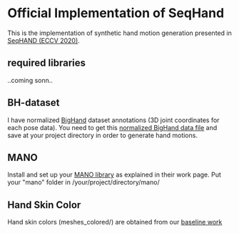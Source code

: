 # Official Implementation of SeqHand
This is the implementation of synthetic hand motion generation presented in [SeqHAND (ECCV 2020)](https://www.ecva.net/papers/eccv_2020/papers_ECCV/papers/123570120.pdf).

## required libraries
..coming sonn..

## BH-dataset
I have normalized [BigHand](http://bjornstenger.github.io/papers/yuan_cvpr2017.pdf) dataset annotations (3D joint coordinates for each pose data).
You need to get this [normalized BigHand data file](https://drive.google.com/file/d/13iiZDkxA3hCR6l4L4Em2Dxo6jBTvkBLM/view?usp=sharing) and save at 
your project directory in order to generate hand motions.

## MANO
Install and set up your [MANO library](https://github.com/hassony2/manopth) as explained in their work page.
Put your "mano" folder in /your/project/directory/mano/

## Hand Skin Color
Hand skin colors (meshes_colored/) are obtained from our [baseline work](https://github.com/boukhayma/3dhand)
